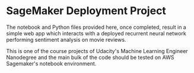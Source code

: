 # SageMaker Deployment Project

The notebook and Python files provided here, once completed, result in a simple web app which interacts with a deployed recurrent neural network performing sentiment analysis on movie reviews.

This is one of the course projects of Udacity's Machine Learning Engineer Nanodegree and the main bulk of the code should be tested on AWS Sagemaker's notebook environment.
